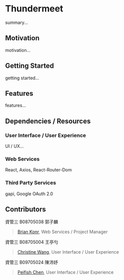# Thundermeet
summary...

## Motivation
motivation...

## Getting Started
getting started...

## Features
features...

## Dependencies / Resources

### User Interface / User Experience
UI / UX...

### Web Services
React, Axios, React-Router-Dom

### Third Party Services
gapi, Google OAuth 2.0

## Contributors

資管三 B08705038 郭子麟 
> [Brian Konr](https://github.com/Brian-Konr), Web Services / Project Manager

資管三 B08705004 王亭勻
> [Christine Wang](https://github.com/christine891225), User Interface / User Experience

資管三 B09705024 陳沛妤
> [Peifish Chen](https://github.com/peifish1124), User Interface / User Experience